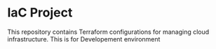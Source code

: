 # IaC Project 
This repository contains Terraform configurations for managing cloud infrastructure.
This is for Developement environment
